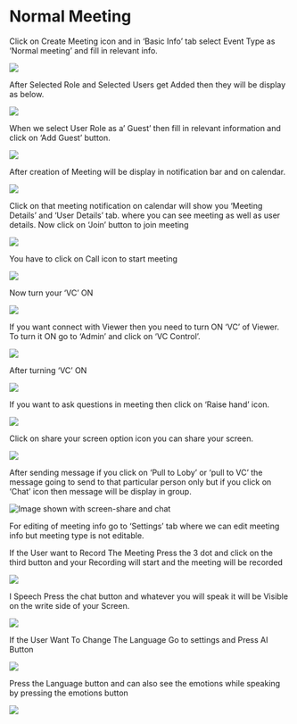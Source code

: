 # Normal Meeting

Click on Create Meeting icon and in ‘Basic Info’ tab select Event Type as ‘Normal meeting’ and fill in relevant info.

![](../../.gitbook/assets/11.png)

After Selected Role and Selected Users get Added then they will be display as below.

![](../../.gitbook/assets/12.png)

When we select User Role as a’ Guest’ then fill in relevant information and click on ‘Add Guest’ button.

![](../../.gitbook/assets/13.png)

After creation of Meeting will be display in notification bar and on calendar.

![](../../.gitbook/assets/14.png)

Click on that meeting notification on calendar will show you ‘Meeting Details’ and ‘User Details’ tab. where you can see meeting as well as user details. Now click on ‘Join’ button to join meeting

![](../../.gitbook/assets/image%20%28136%29.png)

You have to click on Call icon to start meeting

![](../../.gitbook/assets/image%20%28161%29.png)

Now turn your ‘VC’ ON

![](../../.gitbook/assets/image%20%28111%29.png)

If you want connect with Viewer then you need to turn ON ‘VC’ of Viewer. To turn it ON go to ‘Admin’ and click on ‘VC Control’.

![](../../.gitbook/assets/image%20%28217%29.png)

After turning ‘VC’ ON

![](../../.gitbook/assets/image%20%28114%29.png)

If you want to ask questions in meeting then click on ‘Raise hand’ icon.

![](../../.gitbook/assets/image%20%28241%29.png)

Click on share your screen option icon you can share your screen.

![](../../.gitbook/assets/popup_ss.png)

After sending message if you click on ‘Pull to Loby’ or ‘pull to VC’ the message going to send to that particular person only but if you click on ‘Chat’ icon then message will be display in group.

![Image shown with screen-share and chat](../../.gitbook/assets/image%20%28187%29.png)

For editing of meeting info go to ‘Settings’ tab where we can edit meeting info but meeting type is not editable.

If the User want to Record The Meeting Press the 3 dot and click on the third button and your Recording will start and the meeting will be recorded

![](../../.gitbook/assets/image%20%2888%29.png)

I Speech Press the chat button and whatever you will speak it will be Visible on the write side of your Screen.

![](../../.gitbook/assets/image%20%28280%29.png)

If the User Want To Change The Language Go to settings and Press AI Button

![](../../.gitbook/assets/image%20%28115%29.png)

Press the Language button and can also see the emotions while speaking by pressing the emotions button  
  


![](../../.gitbook/assets/image%20%2825%29.png)




